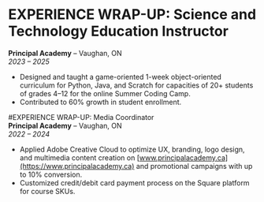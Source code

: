 # EXPERIENCE WRAP-UP: Science and Technology Education Instructor  
**Principal Academy** – Vaughan, ON  
*2023 – 2025*

- Designed and taught a game-oriented 1-week object-oriented curriculum for Python, Java, and Scratch for capacities of 20+ students of grades 4–12 for the online Summer Coding Camp.
- Contributed to 60% growth in student enrollment.

#EXPERIENCE WRAP-UP: Media Coordinator  
**Principal Academy** – Vaughan, ON  
*2022 – 2024*

- Applied Adobe Creative Cloud to optimize UX, branding, logo design, and multimedia content creation on [www.principalacademy.ca](https://www.principalacademy.ca) and promotional campaigns with up to 10% conversion.
- Customized credit/debit card payment process on the Square platform for course SKUs.
